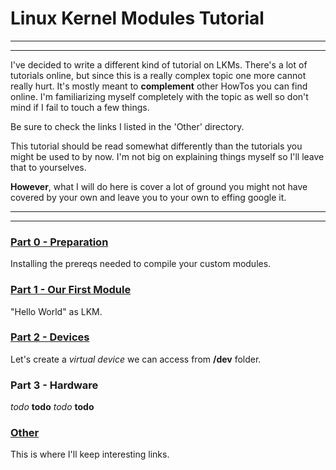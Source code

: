 # Linux Kernel Modules Tutorial
- - - -
- - - -
I've decided to write a different kind of tutorial on LKMs. There's a lot of tutorials online, but since this is a really complex topic one more cannot really hurt.
It's mostly meant to __complement__ other HowTos you can find online.
I'm familiarizing myself completely with the topic as well so don't mind if I fail to touch a few things.

Be sure to check the links I listed in the 'Other' directory.

This tutorial should be read somewhat differently than the tutorials you might be used to by now. I'm not big on explaining things myself so I'll leave that to yourselves.

__However__, what I will do here is cover a lot of ground you might not have covered by your own and leave you to your own to effing google it.

- - - -
- - - -

### [Part 0 - Preparation](0_Preparation/README.md)

Installing the prereqs needed to compile your custom modules.

### [Part 1 - Our First Module](1_Our_First_Module/README.md)

"Hello World" as LKM.

### [Part 2 - Devices](2_Devices/README.md)
Let's create a _virtual device_ we can access from __/dev__ folder.

### Part 3 - Hardware
_todo_ __todo__ _todo_ __todo__

### [Other](Other/README.md)

This is where I'll keep interesting links.
